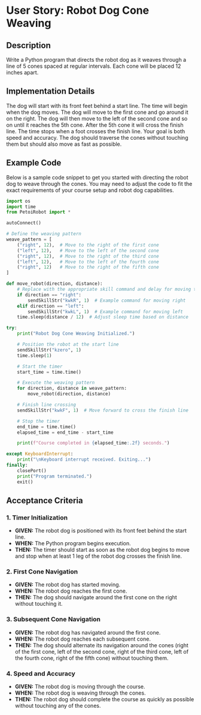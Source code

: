 # User Story: Robot Dog Cone Weaving

## Description

Write a Python program that directs the robot dog as it weaves through a line of 5 cones spaced at regular intervals. Each cone will be placed 12 inches apart.

## Implementation Details

The dog will start with its front feet behind a start line. The time will begin when the dog moves. The dog will move to the first cone and go around it on the right. The dog will then move to the left of the second cone and so on until it reaches the 5th cone. After the 5th cone it will cross the finish line. The time stops when a foot crosses the finish line. Your goal is both speed and accuracy. The dog should traverse the cones without touching them but should also move as fast as possible.

## Example Code

Below is a sample code snippet to get you started with directing the robot dog to weave through the cones. You may need to adjust the code to fit the exact requirements of your course setup and robot dog capabilities.

```python
import os
import time
from PetoiRobot import *

autoConnect()

# Define the weaving pattern
weave_pattern = [
    ("right", 12),  # Move to the right of the first cone
    ("left", 12),   # Move to the left of the second cone
    ("right", 12),  # Move to the right of the third cone
    ("left", 12),   # Move to the left of the fourth cone
    ("right", 12)   # Move to the right of the fifth cone
]

def move_robot(direction, distance):
    # Replace with the appropriate skill command and delay for moving the robot
    if direction == "right":
        sendSkillStr("kwkR", 1)  # Example command for moving right
    elif direction == "left":
        sendSkillStr("kwkL", 1)  # Example command for moving left
    time.sleep(distance / 12)  # Adjust sleep time based on distance

try:
    print("Robot Dog Cone Weaving Initialized.")

    # Position the robot at the start line
    sendSkillStr("kzero", 1)
    time.sleep(1)

    # Start the timer
    start_time = time.time()

    # Execute the weaving pattern
    for direction, distance in weave_pattern:
        move_robot(direction, distance)

    # Finish line crossing
    sendSkillStr("kwkF", 1)  # Move forward to cross the finish line

    # Stop the timer
    end_time = time.time()
    elapsed_time = end_time - start_time

    print(f"Course completed in {elapsed_time:.2f} seconds.")

except KeyboardInterrupt:
    print("\nKeyboard interrupt received. Exiting...")
finally:
    closePort()
    print("Program terminated.")
    exit()
```

## Acceptance Criteria

### 1. Timer Initialization

- **GIVEN:** The robot dog is positioned with its front feet behind the start line.
- **WHEN:** The Python program begins execution.
- **THEN:** The timer should start as soon as the robot dog begins to move and stop when at least 1 leg of the robot dog crosses the finish line.

### 2. First Cone Navigation

- **GIVEN:** The robot dog has started moving.
- **WHEN:** The robot dog reaches the first cone.
- **THEN:** The dog should navigate around the first cone on the right without touching it.

### 3. Subsequent Cone Navigation

- **GIVEN:** The robot dog has navigated around the first cone.
- **WHEN:** The robot dog reaches each subsequent cone.
- **THEN:** The dog should alternate its navigation around the cones (right of the first cone, left of the second cone, right of the third cone, left of the fourth cone, right of the fifth cone) without touching them.

### 4. Speed and Accuracy

- **GIVEN:** The robot dog is moving through the course.
- **WHEN:** The robot dog is weaving through the cones.
- **THEN:** The robot dog should complete the course as quickly as possible without touching any of the cones.
